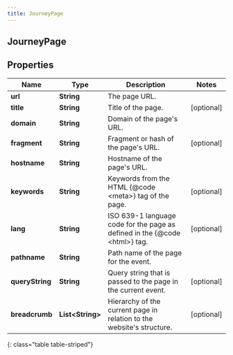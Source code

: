 ```yaml
---
title: JourneyPage
---
```

## JourneyPage


## Properties

| Name | Type | Description | Notes |
| ------------ | ------------- | ------------- | ------------- |
| **url** | **String** | The page URL. |  |
| **title** | **String** | Title of the page. |  [optional] |
| **domain** | **String** | Domain of the page&#39;s URL. |  |
| **fragment** | **String** | Fragment or hash of the page&#39;s URL. |  [optional] |
| **hostname** | **String** | Hostname of the page&#39;s URL. |  |
| **keywords** | **String** | Keywords from the HTML {@code &lt;meta&gt;} tag of the page. |  [optional] |
| **lang** | **String** | ISO 639-1 language code for the page as defined in the {@code &lt;html&gt;} tag. |  [optional] |
| **pathname** | **String** | Path name of the page for the event. |  |
| **queryString** | **String** | Query string that is passed to the page in the current event. |  [optional] |
| **breadcrumb** | **List&lt;String&gt;** | Hierarchy of the current page in relation to the website&#39;s structure. |  [optional] |
{: class="table table-striped"}



